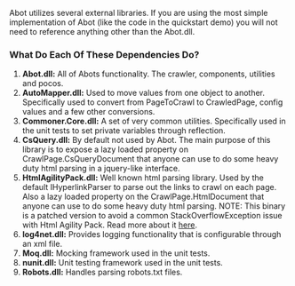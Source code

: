 Abot utilizes several external libraries. If you are using the most simple implementation of Abot (like the code in the quickstart demo) you will not need to reference anything other than the Abot.dll.

### What Do Each Of These Dependencies Do? ###
  1. **Abot.dll:** All of Abots functionality. The crawler, components, utilities and pocos.
  1. **AutoMapper.dll:** Used to move values from one object to another. Specifically used to convert from PageToCrawl to CrawledPage, config values and a few other conversions.
  1. **Commoner.Core.dll:** A set of very common utilities. Specifically used in the unit tests to set private variables through reflection.
  1. **CsQuery.dll:** By default not used by Abot. The main purpose of this library is to expose a lazy loaded property on CrawlPage.CsQueryDocument that anyone can use to do some heavy duty html parsing in a jquery-like interface.
  1. **HtmlAgilityPack.dll:** Well known html parsing library. Used by the default IHyperlinkParser to parse out the links to crawl on each page. Also a lazy loaded property on the CrawlPage.HtmlDocument that anyone can use to do some heavy duty html parsing. NOTE: This binary is a patched version to avoid a common StackOverflowException issue with Html Agility Pack. Read more about it [here](http://code.google.com/p/abot/issues/detail?id=77).
  1. **log4net.dll:** Provides logging functionality that is configurable through an xml file.
  1. **Moq.dll:** Mocking framework used in the unit tests.
  1. **nunit.dll:** Unit testing framework used in the unit tests.
  1. **Robots.dll:** Handles parsing robots.txt files.